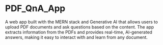 # PDF_QnA_App
A web app built with the MERN stack and Generative AI that allows users to upload PDF documents and ask questions based on the content. The app extracts information from the PDFs and provides real-time, AI-generated answers, making it easy to interact with and learn from any document.
